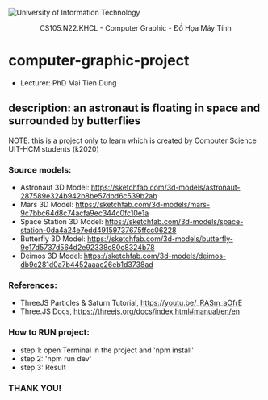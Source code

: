 ![University of Information Technology](https://www.uit.edu.vn/)
<p align="center", font-size = 200px, >
  CS105.N22.KHCL - Computer Graphic - Đồ Họa Máy Tính
</p>

# computer-graphic-project 
- Lecturer: PhD Mai Tien Dung
## description: an astronaut is floating in space and surrounded by butterflies
NOTE: this is a project only to learn which is created by Computer Science UIT-HCM students (k2020)
### Source models:
+ Astronaut 3D Model: https://sketchfab.com/3d-models/astronaut-287589e324b942b8be57dbd6c539b2ab
+ Mars 3D Model: https://sketchfab.com/3d-models/mars-9c7bbc64d8c74acfa9ec344c0fc10e1a
+ Space Station 3D Model: https://sketchfab.com/3d-models/space-station-0da4a24e7edd49159737675ffcc06228
+ Butterfly 3D Model: https://sketchfab.com/3d-models/butterfly-9e17d5737d564d2e92338c80c8324b78
+ Deimos 3D Model: https://sketchfab.com/3d-models/deimos-db9c281d0a7b4452aaac26eb1d3738ad
### References: 
+ ThreeJS Particles & Saturn Tutorial, https://youtu.be/_RASm_aOfrE
+ Three.JS Docs,  https://threejs.org/docs/index.html#manual/en/en
### How to RUN project:
+ step 1: open Terminal in the project and 'npm install'
+ step 2: 'npm run dev'
+ step 3: Result
### THANK YOU!
